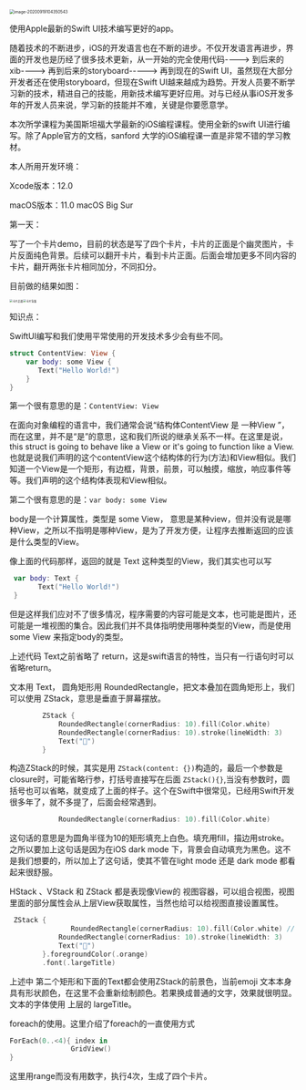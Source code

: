 <img src="/Users/hope/Documents/swiftui/cs193/images/image-20200919104350543.png" alt="image-20200919104350543" style="zoom:50%;" />

使用Apple最新的Swift UI技术编写更好的app。

随着技术的不断进步，iOS的开发语言也在不断的进步。不仅开发语言再进步，界面的开发也是历经了很多技术更新，从一开始的完全使用代码----> 到后来的xib----> 再到后来的storyboard-----> 再到现在的Swift UI，虽然现在大部分开发者还在使用storyboard，但现在Swift UI越来越成为趋势。开发人员要不断学习新的技术，精进自己的技能，用新技术编写更好应用。对与已经从事iOS开发多年的开发人员来说，学习新的技能并不难，关键是你要愿意学。

本次所学课程为美国斯坦福大学最新的iOS编程课程。使用全新的swift UI进行编写。除了Apple官方的文档，sanford 大学的iOS编程课一直是非常不错的学习教材。

本人所用开发环境：

Xcode版本：12.0

macOS版本：11.0 macOS Big Sur

第一天：

写了一个卡片demo，目前的状态是写了四个卡片，卡片的正面是个幽灵图片，卡片反面纯色背景。后续可以翻开卡片，看到卡片正面。后面会增加更多不同内容的卡片，翻开两张卡片相同加分，不同扣分。

目前做的结果如图：

<img src="/Users/hope/Documents/swiftui/cs193/images/Simulator Screen Shot - iPhone 11 - 2020-09-19 at 10.26.03.png" alt="卡片正面" style="zoom: 33%;" /><img src="/Users/hope/Documents/swiftui/cs193/images/Simulator Screen Shot - iPhone 11 - 2020-09-19 at 10.26.52.png" alt="卡片背面" style="zoom:33%;" />



知识点：

SwiftUI编写和我们使用平常使用的开发技术多少会有些不同。

```swift
struct ContentView: View {
    var body: some View {
       Text("Hello World!")
    }
}
```

第一个很有意思的是：`ContentView: View`

在面向对象编程的语言中，我们通常会说“结构体ContentView 是 一种View ”，而在这里，并不是“是”的意思，这和我们所说的继承关系不一样。在这里是说，this struct is going to behave like a View or it's going to function like a View.也就是说我们声明的这个contentView这个结构体的行为(方法)和View相似。我们知道一个View是一个矩形，有边框，背景，前景，可以触摸，缩放，响应事件等等。我们声明的这个结构体表现和View相似。



第二个很有意思的是：`var body: some View`

body是一个计算属性，类型是 some View， 意思是某种view，但并没有说是哪种View，之所以不指明是哪种View，是为了开发方便，让程序去推断返回的应该是什么类型的View。

像上面的代码那样，返回的就是 Text 这种类型的View，我们其实也可以写

```swift
 var body: Text {
       Text("Hello World!")
 }
```

但是这样我们应对不了很多情况，程序需要的内容可能是文本，也可能是图片，还可能是一堆视图的集合。因此我们并不具体指明使用哪种类型的View，而是使用 some View 来指定body的类型。



上述代码 Text之前省略了 return，这是swift语言的特性，当只有一行语句时可以省略return。



文本用 Text， 圆角矩形用 RoundedRectangle，把文本叠加在圆角矩形上，我们可以使用 ZStack，意思是垂直于屏幕摆放。

```swift
        ZStack {
            RoundedRectangle(cornerRadius: 10).fill(Color.white)
            RoundedRectangle(cornerRadius: 10).stroke(lineWidth: 3)
            Text("👻")
        }
```

构造ZStack的时候，其实是用 `ZStack(content: {})`构造的，最后一个参数是closure时，可能省略行参，打括号直接写在后面 `ZStack(){}`,当没有参数时，圆括号也可以省略，就变成了上面的样子。这个在Swift中很常见，已经用Swift开发很多年了，就不多提了，后面会经常遇到。

```swift
            RoundedRectangle(cornerRadius: 10).fill(Color.white)
```

这句话的意思是为圆角半径为10的矩形填充上白色。填充用fill，描边用stroke。之所以要加上这句话是因为在iOS dark mode 下，背景会自动填充为黑色。这不是我们想要的，所以加上了这句话，使其不管在light mode 还是 dark mode 都看起来很舒服。

HStack 、VStack 和 ZStack 都是表现像View的 视图容器，可以组合视图，视图里面的部分属性会从上层View获取属性，当然也给可以给视图直接设置属性。

```swift
 ZStack {
               RoundedRectangle(cornerRadius: 10).fill(Color.white) // 重新设置颜色为白色
            RoundedRectangle(cornerRadius: 10).stroke(lineWidth: 3) 
            Text("👻")
        }.foregroundColor(.orange)
        .font(.largeTitle)
```

上述中 第二个矩形和下面的Text都会使用ZStack的前景色，当前emoji 文本本身具有形状颜色，在这里不会重新绘制颜色。若果换成普通的文字，效果就很明显。文本的字体使用 上层的 largeTitle。



foreach的使用。这里介绍了foreach的一直使用方式

```swift
ForEach(0..<4){ index in
               GridView()
}
```

这里用range而没有用数字，执行4次，生成了四个卡片。



